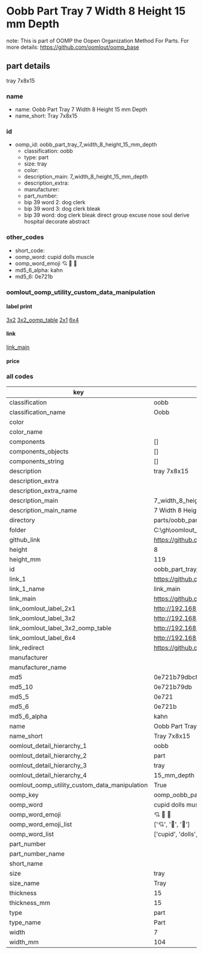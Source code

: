 # Oobb Part Tray 7 Width 8 Height 15 mm Depth  

note: This is part of OOMP the Oopen Organization Method For Parts. For more details: https://github.com/oomlout/oomp_base

##  part details
  



tray 7x8x15



### name
* name: Oobb Part Tray 7 Width 8 Height 15 mm Depth
* name_short: Tray 7x8x15 
### id
* oomp_id: oobb_part_tray_7_width_8_height_15_mm_depth
  * classification: oobb
  * type: part
  * size: tray
  * color: 
  * description_main: 7_width_8_height_15_mm_depth
  * description_extra: 
  * manufacturer: 
  * part_number: 
  * bip 39 word 2: dog clerk
  * bip 39 word 3: dog clerk bleak
  * bip 39 word: dog clerk bleak direct group excuse nose soul derive hospital decorate abstract

### other_codes
* short_code: 
* oomp_word: cupid dolls muscle
* oomp_word_emoji :cupid: :dolls: :muscle:
* md5_6_alpha: kahn
* md5_6: 0e721b






### oomlout_oomp_utility_custom_data_manipulation
#### label print
[3x2](http://192.168.1.245:1112/?label=oomp%20kahn)
[3x2_oomp_table](http://192.168.1.108:1112/?label=oomp%20kahn)
[2x1](http://192.168.1.242:1112/?label=oomp%20kahn)
[6x4](http://192.168.1.55:1112/?label=oomp%20kahn)    

#### link

[link_main](https://github.com/oomlout/oomlout_oobb_version_4_generated_parts/tree/main/navigation_oomp/oobb/part/tray/7_width_8_height_15_mm_depth/part)                              

#### price







### all codes 
| key | value |  
| --- | --- |  
| classification | oobb |  
| classification_name | Oobb |  
| color |  |  
| color_name |  |  
| components | [] |  
| components_objects | [] |  
| components_string | [] |  
| description | tray 7x8x15 |  
| description_extra |  |  
| description_extra_name |  |  
| description_main | 7_width_8_height_15_mm_depth |  
| description_main_name | 7 Width 8 Height 15 mm Depth |  
| directory | parts/oobb_part_tray_7_width_8_height_15_mm_depth |  
| folder | C:\gh\oomlout_oobb_version_4_generated_parts\parts\oobb_part_tray_7_width_8_height_15_mm_depth |  
| github_link | https://github.com/oomlout/oomlout_oomp_part_src/tree/main/parts/oobb_part_tray_7_width_8_height_15_mm_depth |  
| height | 8 |  
| height_mm | 119 |  
| id | oobb_part_tray_7_width_8_height_15_mm_depth |  
| link_1 | https://github.com/oomlout/oomlout_oobb_version_4_generated_parts/tree/main/navigation_oomp/oobb/part/tray/7_width_8_height_15_mm_depth/part |  
| link_1_name | link_main |  
| link_main | https://github.com/oomlout/oomlout_oobb_version_4_generated_parts/tree/main/navigation_oomp/oobb/part/tray/7_width_8_height_15_mm_depth/part |  
| link_oomlout_label_2x1 | http://192.168.1.242:1112/?label=oomp%20kahn |  
| link_oomlout_label_3x2 | http://192.168.1.245:1112/?label=oomp%20kahn |  
| link_oomlout_label_3x2_oomp_table | http://192.168.1.108:1112/?label=oomp%20kahn |  
| link_oomlout_label_6x4 | http://192.168.1.55:1112/?label=oomp%20kahn |  
| link_redirect | https://github.com/oomlout/oomlout_oobb_version_4_generated_parts/tree/main/parts/oobb_tray_07_08_15 |  
| manufacturer |  |  
| manufacturer_name |  |  
| md5 | 0e721b79dbcfb2cd3c3373e82f0a9a04 |  
| md5_10 | 0e721b79db |  
| md5_5 | 0e721 |  
| md5_6 | 0e721b |  
| md5_6_alpha | kahn |  
| name | Oobb Part Tray 7 Width 8 Height 15 mm Depth |  
| name_short | Tray 7x8x15  |  
| oomlout_detail_hierarchy_1 | oobb |  
| oomlout_detail_hierarchy_2 | part |  
| oomlout_detail_hierarchy_3 | tray |  
| oomlout_detail_hierarchy_4 | 15_mm_depth |  
| oomlout_oomp_utility_custom_data_manipulation | True |  
| oomp_key | oomp_oobb_part_tray_7_width_8_height_15_mm_depth |  
| oomp_word | cupid dolls muscle |  
| oomp_word_emoji | :cupid: :dolls: :muscle: |  
| oomp_word_emoji_list | [':cupid:', ':dolls:', ':muscle:'] |  
| oomp_word_list | ['cupid', 'dolls', 'muscle'] |  
| part_number |  |  
| part_number_name |  |  
| short_name |  |  
| size | tray |  
| size_name | Tray |  
| thickness | 15 |  
| thickness_mm | 15 |  
| type | part |  
| type_name | Part |  
| width | 7 |  
| width_mm | 104 |  
